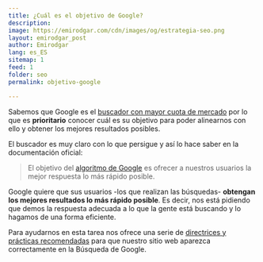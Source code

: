 ```yaml
---
title: ¿Cuál es el objetivo de Google?
description: 
image: https://emirodgar.com/cdn/images/og/estrategia-seo.png
layout: emirodgar_post
author: Emirodgar
lang: es_ES
sitemap: 1
feed: 1
folder: seo
permalink: objetivo-google

--- 
```


Sabemos que Google es el [buscador con mayor cuota de mercado](https://emirodgar.com/google-vs-buscadores) por lo que es **prioritario** conocer cuál es su objetivo para poder alinearnos con ello y obtener los mejores resultados posibles.

El buscador es muy claro con lo que persigue y así lo hace saber en la documentación oficial:

> El objetivo del [algoritmo de Google](https://emirodgar.com/cambio-algoritmo-google) es ofrecer a nuestros usuarios la mejor respuesta lo más rápido posible.

Google quiere que sus usuarios -los que realizan las búsquedas- **obtengan los mejores resultados lo más rápido posible**. Es decir, nos está pidiendo que demos la respuesta adecuada a lo que la gente está buscando y lo hagamos de una forma eficiente.

Para ayudarnos en esta tarea nos ofrece una serie de [directrices y prácticas recomendadas](https://developers.google.com/search/docs/advanced/guidelines/overview?hl=es) para que nuestro sitio web aparezca correctamente en la Búsqueda de Google.
<!--stackedit_data:
eyJoaXN0b3J5IjpbLTM4NTQ4OTU5Miw2MjgyMjYzNzRdfQ==
-->